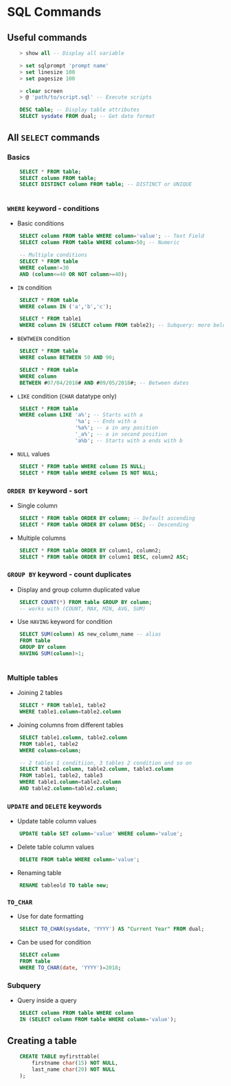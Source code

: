 # SQL Commands

## Useful commands

```sql
	> show all -- Display all variable

	> set sqlprompt 'prompt name'
	> set linesize 100
	> set pagesize 100

	> clear screen
	> @ 'path/to/script.sql' -- Execute scripts

	DESC table; -- Display table attributes
	SELECT sysdate FROM dual; -- Get date format

```

## All `SELECT` commands

### Basics

```sql	
	SELECT * FROM table;
  	SELECT column FROM table;
  	SELECT DISTINCT column FROM table; -- DISTINCT or UNIQUE
  	
```

### `WHERE` keyword - conditions

* Basic conditions

```sql
	SELECT column FROM table WHERE column='value'; -- Text Field
	SELECT column FROM table WHERE column>50; -- Numeric

	-- Multiple conditions
	SELECT * FROM table
	WHERE column!=30
	AND (column<=40 OR NOT column>=40);

```

* `IN` condition

```sql
	SELECT * FROM table
	WHERE column IN ('a','b','c');

	SELECT * FROM table1
	WHERE column IN (SELECT column FROM table2); -- Subquery: more below
```

*  `BEWTWEEN` condition

```sql
	SELECT * FROM table
	WHERE column BETWEEN 50 AND 90;

	SELECT * FROM table
	WHERE column
	BETWEEN #07/04/2018# AND #09/05/2018#; -- Between dates
```

* `LIKE` condition (`CHAR` datatype only)

```sql
	SELECT * FROM table
	WHERE column LIKE 'a%'; -- Starts with a
					  '%a'; -- Ends with a
					  '%a%'; -- a in any position
					  '_a%'; -- a in second position
					  'a%b'; -- Starts with a ends with b

```

* `NULL` values

```sql
	SELECT * FROM table WHERE column IS NULL;
	SELECT * FROM table WHERE column IS NOT NULL;
```


### `ORDER BY` keyword - sort

* Single column

```sql
	SELECT * FROM table ORDER BY column; -- Default ascending
	SELECT * FROM table ORDER BY column DESC; -- Descending
```

* Multiple columns

```sql
	SELECT * FROM table ORDER BY column1, column2;
	SELECT * FROM table ORDER BY column1 DESC, column2 ASC;
```

### `GROUP BY` keyword - count duplicates

* Display and group column duplicated value

```sql
	SELECT COUNT(*) FROM table GROUP BY column;
	-- works with (COUNT, MAX, MIN, AVG, SUM)
```

* Use `HAVING` keyword for condition

```sql
	SELECT SUM(column) AS new_column_name -- alias
	FROM table 
	GROUP BY column
	HAVING SUM(column)>1;
	
```


### Multiple tables

* Joining 2 tables

```sql
  	SELECT * FROM table1, table2 
  	WHERE table1.column=table2.column
```

* Joining columns from different tables

```sql
  	SELECT table1.column, table2.column 
  	FROM table1, table2 
  	WHERE column=column;

  	-- 2 tables 1 conditiion, 3 tables 2 condition and so on
  	SELECT table1.column, table2.column, table3.column
  	FROM table1, table2, table3 
  	WHERE table1.column=table2.column 
  	AND table2.column=table2.column;
```


### `UPDATE` and `DELETE` keywords

* Update table column values

```sql 
	UPDATE table SET column='value' WHERE column='value';
```

* Delete table column values

```sql
	DELETE FROM table WHERE column='value';
```

* Renaming table

```sql
	RENAME tableold TO table new;
```

### `TO_CHAR` 

* Use for date formatting

```sql
	SELECT TO_CHAR(sysdate, 'YYYY') AS "Current Year" FROM dual;
```

* Can be used for condition

```sql
	SELECT column
	FROM table
	WHERE TO_CHAR(date, 'YYYY')=2018;
```

### Subquery

* Query inside a query

```sql
	SELECT column FROM table WHERE column
	IN (SELECT column FROM table WHERE column='value');
```




## Creating a table 

```sql
	CREATE TABLE myfirsttable(
		firstname char(15) NOT NULL,
		last_name char(20) NOT NULL
	);
```

